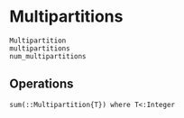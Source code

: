 # Multipartitions

```@docs
Multipartition
multipartitions
num_multipartitions
```

## Operations

```@docs
sum(::Multipartition{T}) where T<:Integer
```
